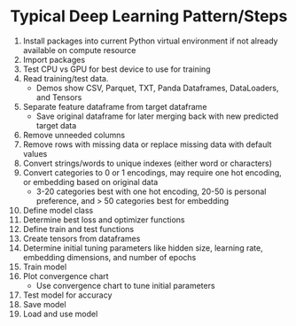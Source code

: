 # Typical Deep Learning Pattern/Steps

1. Install packages into current Python virtual environment if not already available on compute resource
2. Import packages
3. Test CPU vs GPU for best device to use for training
4. Read training/test data.
   * Demos show CSV, Parquet, TXT, Panda Dataframes, DataLoaders, and Tensors
5. Separate feature dataframe from target dataframe
   * Save original dataframe for later merging back with new predicted target data
6. Remove unneeded columns
7. Remove rows with missing data or replace missing data with default values
8. Convert strings/words to unique indexes (either word or characters)
9. Convert categories to 0 or 1 encodings, may require one hot encoding, or embedding based on original data
   * 3-20 categories best with one hot encoding, 20-50 is personal preference, and > 50 categories best for embedding
10. Define model class
11. Determine best loss and optimizer functions
12. Define train and test functions
13. Create tensors from dataframes
14. Determine initial tuning parameters like hidden size, learning rate, embedding dimensions, and number of epochs
15. Train model
16. Plot convergence chart
    * Use convergence chart to tune initial parameters
17. Test model for accuracy
18. Save model
19. Load and use model
